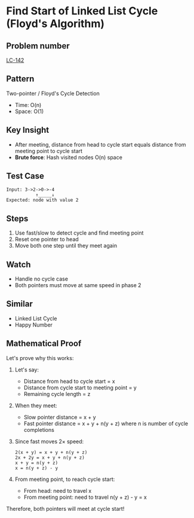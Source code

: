 # Find Start of Linked List Cycle (Floyd's Algorithm)

## Problem number

[LC-142](https://leetcode.com/problems/linked-list-cycle-ii)

## Pattern

Two-pointer / Floyd's Cycle Detection

- Time: O(n)
- Space: O(1)

## Key Insight

- After meeting, distance from head to cycle start equals distance from meeting point to cycle start
- **Brute force**: Hash visited nodes O(n) space

## Test Case

```
Input: 3->2->0->-4
           ↑_____↓
Expected: node with value 2
```

## Steps

1. Use fast/slow to detect cycle and find meeting point
2. Reset one pointer to head
3. Move both one step until they meet again

## Watch

- Handle no cycle case
- Both pointers must move at same speed in phase 2

## Similar

- Linked List Cycle
- Happy Number

## Mathematical Proof

Let's prove why this works:

1. Let's say:

   - Distance from head to cycle start = x
   - Distance from cycle start to meeting point = y
   - Remaining cycle length = z

2. When they meet:

   - Slow pointer distance = x + y
   - Fast pointer distance = x + y + n(y + z)
     where n is number of cycle completions

3. Since fast moves 2× speed:

   ```
   2(x + y) = x + y + n(y + z)
   2x + 2y = x + y + n(y + z)
   x + y = n(y + z)
   x = n(y + z) - y
   ```

4. From meeting point, to reach cycle start:
   - From head: need to travel x
   - From meeting point: need to travel n(y + z) - y = x

Therefore, both pointers will meet at cycle start!
